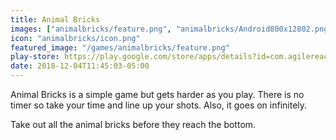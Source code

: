 ```yaml
---
title: Animal Bricks
images: ["animalbricks/feature.png", "animalbricks/Android800x12802.png"]
icon: "animalbricks/icon.png"
featured_image: "/games/animalbricks/feature.png"
play-store: https://play.google.com/store/apps/details?id=com.agilereaction.animalbricks
date: 2018-12-04T11:45:03-05:00
---
```


Animal Bricks is a simple game but gets harder as you play. There is no timer so take your time and line up your shots. Also, it goes on infinitely.

Take out all the animal bricks before they reach the bottom.
